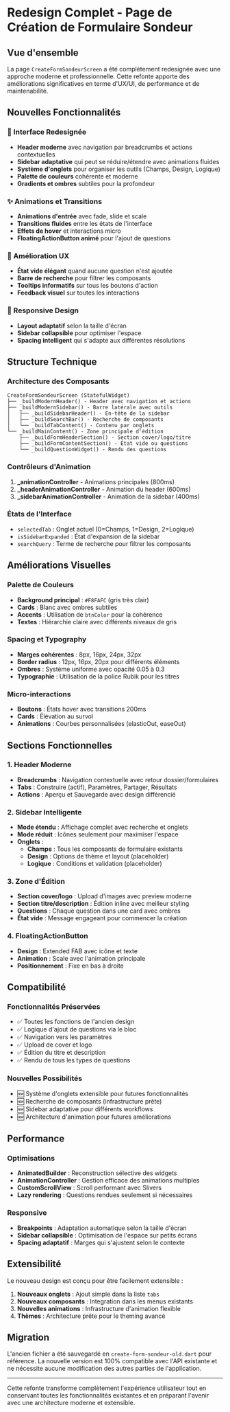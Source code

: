 # Redesign Complet - Page de Création de Formulaire Sondeur

## Vue d'ensemble

La page `CreateFormSondeurScreen` a été complètement redesignée avec une approche moderne et professionnelle. Cette refonte apporte des améliorations significatives en terme d'UX/UI, de performance et de maintenabilité.

## Nouvelles Fonctionnalités

### 🎨 Interface Redesignée
- **Header moderne** avec navigation par breadcrumbs et actions contextuelles
- **Sidebar adaptative** qui peut se réduire/étendre avec animations fluides
- **Système d'onglets** pour organiser les outils (Champs, Design, Logique)
- **Palette de couleurs** cohérente et moderne
- **Gradients et ombres** subtiles pour la profondeur

### ✨ Animations et Transitions
- **Animations d'entrée** avec fade, slide et scale
- **Transitions fluides** entre les états de l'interface
- **Effets de hover** et interactions micro
- **FloatingActionButton animé** pour l'ajout de questions

### 🎯 Amélioration UX
- **État vide élégant** quand aucune question n'est ajoutée
- **Barre de recherche** pour filtrer les composants
- **Tooltips informatifs** sur tous les boutons d'action
- **Feedback visuel** sur toutes les interactions

### 📱 Responsive Design
- **Layout adaptatif** selon la taille d'écran
- **Sidebar collapsible** pour optimiser l'espace
- **Spacing intelligent** qui s'adapte aux différentes résolutions

## Structure Technique

### Architecture des Composants

```
CreateFormSondeurScreen (StatefulWidget)
├── _buildModernHeader() - Header avec navigation et actions
├── _buildModernSidebar() - Barre latérale avec outils
│   ├── _buildSidebarHeader() - En-tête de la sidebar
│   ├── _buildSearchBar() - Recherche de composants
│   └── _buildTabContent() - Contenu par onglets
└── _buildMainContent() - Zone principale d'édition
    ├── _buildFormHeaderSection() - Section cover/logo/titre
    ├── _buildFormContentSection() - État vide ou questions
    └── _buildQuestionWidget() - Rendu des questions
```

### Contrôleurs d'Animation

1. **_animationController** - Animations principales (800ms)
2. **_headerAnimationController** - Animation du header (600ms)
3. **_sidebarAnimationController** - Animation de la sidebar (400ms)

### États de l'Interface

- `selectedTab` : Onglet actuel (0=Champs, 1=Design, 2=Logique)
- `isSidebarExpanded` : État d'expansion de la sidebar
- `searchQuery` : Terme de recherche pour filtrer les composants

## Améliorations Visuelles

### Palette de Couleurs
- **Background principal** : `#F8FAFC` (gris très clair)
- **Cards** : Blanc avec ombres subtiles
- **Accents** : Utilisation de `btnColor` pour la cohérence
- **Textes** : Hiérarchie claire avec différents niveaux de gris

### Spacing et Typography
- **Marges cohérentes** : 8px, 16px, 24px, 32px
- **Border radius** : 12px, 16px, 20px pour différents éléments
- **Ombres** : Système uniforme avec opacité 0.05 à 0.3
- **Typographie** : Utilisation de la police Rubik pour les titres

### Micro-interactions
- **Boutons** : États hover avec transitions 200ms
- **Cards** : Élévation au survol
- **Animations** : Courbes personnalisées (elasticOut, easeOut)

## Sections Fonctionnelles

### 1. Header Moderne
- **Breadcrumbs** : Navigation contextuelle avec retour dossier/formulaires
- **Tabs** : Construire (actif), Paramètres, Partager, Résultats
- **Actions** : Aperçu et Sauvegarde avec design différencié

### 2. Sidebar Intelligente
- **Mode étendu** : Affichage complet avec recherche et onglets
- **Mode réduit** : Icônes seulement pour maximiser l'espace
- **Onglets** : 
  - **Champs** : Tous les composants de formulaire existants
  - **Design** : Options de thème et layout (placeholder)
  - **Logique** : Conditions et validation (placeholder)

### 3. Zone d'Édition
- **Section cover/logo** : Upload d'images avec preview moderne
- **Section titre/description** : Édition inline avec meilleur styling
- **Questions** : Chaque question dans une card avec ombres
- **État vide** : Message engageant pour commencer la création

### 4. FloatingActionButton
- **Design** : Extended FAB avec icône et texte
- **Animation** : Scale avec l'animation principale
- **Positionnement** : Fixe en bas à droite

## Compatibilité

### Fonctionnalités Préservées
- ✅ Toutes les fonctions de l'ancien design
- ✅ Logique d'ajout de questions via le bloc
- ✅ Navigation vers les paramètres
- ✅ Upload de cover et logo
- ✅ Édition du titre et description
- ✅ Rendu de tous les types de questions

### Nouvelles Possibilités
- 🆕 Système d'onglets extensible pour futures fonctionnalités
- 🆕 Recherche de composants (infrastructure prête)
- 🆕 Sidebar adaptative pour différents workflows
- 🆕 Architecture d'animation pour futures améliorations

## Performance

### Optimisations
- **AnimatedBuilder** : Reconstruction sélective des widgets
- **AnimationController** : Gestion efficace des animations multiples
- **CustomScrollView** : Scroll performant avec Slivers
- **Lazy rendering** : Questions rendues seulement si nécessaires

### Responsive
- **Breakpoints** : Adaptation automatique selon la taille d'écran
- **Sidebar collapsible** : Optimisation de l'espace sur petits écrans
- **Spacing adaptatif** : Marges qui s'ajustent selon le contexte

## Extensibilité

Le nouveau design est conçu pour être facilement extensible :

1. **Nouveaux onglets** : Ajout simple dans la liste `tabs`
2. **Nouveaux composants** : Integration dans les menus existants
3. **Nouvelles animations** : Infrastructure d'animation flexible
4. **Thèmes** : Architecture prête pour le theming avancé

## Migration

L'ancien fichier a été sauvegardé en `create-form-sondeur-old.dart` pour référence. La nouvelle version est 100% compatible avec l'API existante et ne nécessite aucune modification des autres parties de l'application.

---

Cette refonte transforme complètement l'expérience utilisateur tout en conservant toutes les fonctionnalités existantes et en préparant l'avenir avec une architecture moderne et extensible.
